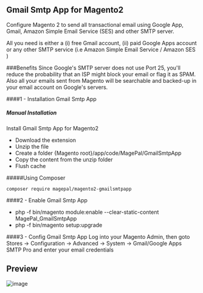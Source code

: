 ## Gmail Smtp App for Magento2
Configure Magento 2 to send all transactional email using Google App, Gmail, Amazon Simple Email Service (SES) and other SMTP server. 

All you need is either a (i) free Gmail account, (ii) paid Google Apps account or any other SMTP service (i.e Amazon Simple Email Service / Amazon SES )

###Benefits
Since Google's SMTP server does not use Port 25, you'll reduce the probability that an ISP might block your email or flag it as SPAM. Also all your emails sent from Magento will be searchable and backed-up in your email account on Google's servers. 

####1 - Installation  Gmail Smtp App
##### Manual Installation
Install Gmail Smtp App for Magento2
 * Download the extension
 * Unzip the file
 * Create a folder {Magento root}/app/code/MagePal/GmailSmtpApp
 * Copy the content from the unzip folder
 * Flush cache


#####Using Composer

```
composer require magepal/magento2-gmailsmtpapp
```

####2 -  Enable Gmail Smtp App
 * php -f bin/magento module:enable --clear-static-content MagePal_GmailSmtpApp
 * php -f bin/magento setup:upgrade

####3 - Config Gmail Smtp App
Log into your Magento Admin, then goto Stores -> Configuration -> Advanced -> System -> Gmail/Google Apps SMTP Pro and enter your email credentials

## Preview
![image](https://cloud.githubusercontent.com/assets/1415141/18802388/7302402a-81b6-11e6-8c19-7a7f01be8743.png)

